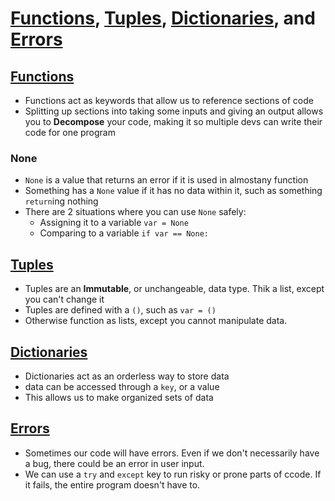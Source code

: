 # [Functions](./Topics/Functions.md), [Tuples](./Topics/Tuples.md), [Dictionaries](./Topics/Dictionaries.md), and [Errors](./Topics/errors.md)
## [Functions](./Topics/Functions.md)
- Functions act as keywords that allow us to reference sections of code
- Splitting up sections into taking some inputs and giving an output allows you to **Decompose** your code, making it so multiple devs can write their code for one program
### None
- `None` is a value that returns an error if it is used in almostany function
- Something has a `None` value if it has no data within it, such as something `return`ing nothing
- There are 2 situations where you can use `None` safely:
	- Assigning it to a variable `var = None`
	- Comparing to a variable `if var == None:`
## [Tuples](./Topics/Tuples.md)
- Tuples are an **Immutable**, or unchangeable, data type. Thik a list, except you can't change it
- Tuples are defined with a `()`, such as `var = ()`
- Otherwise function as lists, except you cannot manipulate data.
## [Dictionaries](./Topics/Dictionaries.md)
- Dictionaries act as an orderless way to store data
- data can be accessed through a `key`, or a value
- This allows us to make organized sets of data 

## [Errors](./Topics/errors.md)
- Sometimes our code will have errors. Even if we don't necessarily have a bug, there could be an error in user input.
- We can use a `try` and `except` key to run risky or prone parts of ccode. If it fails, the entire program doesn't have to.